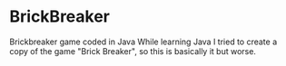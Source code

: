 # BrickBreaker
Brickbreaker game coded in Java
While learning Java I tried to create a copy of the game "Brick Breaker", so this is basically it but worse.
